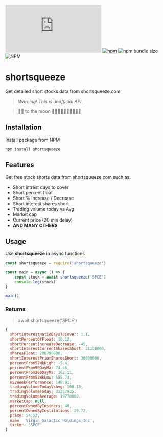 ![GitHub Workflow Status](https://img.shields.io/github/workflow/status/samgozman/shortsqueeze/Shortsqueeze%20Node.js) 
[![npm](https://img.shields.io/npm/v/shortsqueeze)](https://www.npmjs.com/package/shortsqueeze)
![npm bundle size](https://img.shields.io/bundlephobia/min/shortsqueeze)
![NPM](https://img.shields.io/npm/l/shortsqueeze)

# shortsqueeze

Get detailed short stocks data from shortsqueeze.com

> *Warning! This is unofficial API.*

> 💎🙌 to the moon 🚀🚀🚀🚀🚀🚀🚀🚀🚀🚀

## Installation
Install package from NPM

```
npm install shortsqueeze
```

## Features
Get free stock shorts data from shortsqueeze.com such as: 

* Short intrest days to cover
* Short percent float
* Short % Increase / Decrease
* Short interest shares short
* Trading volume today vs Avg
* Market cap
* Current price (20 min delay)
* **AND MANY OTHERS**

## Usage
Use **shortsqueeze** in async functions

```javascript
const shortsqueeze = require('shortsqueeze')

const main = async () => {
	const stock = await shortsqueeze('SPCE')
	console.log(stock)
}

main()
```
### Returns
> await shortsqueeze('SPCE')

```javascript
{
  shortInterestRatioDaysToCover: 1.1,
  shortPercentOfFloat: 10.12,
  shortPercentIncreaseDecrease: -45,
  shortInterestCurrentSharesShort: 21130000,
  sharesFloat: 208790000,
  shortInterestPriorSharesShort: 38600000,
  percentFrom52WkHigh: -5.4,
  percentFrom50DayMa: 74.66,
  percentFrom200DayMa: 162.11,
  percentFrom52WkLow: 555.74,
  n52WeekPerformance: 148.91,
  tradingVolumeTodayVsAvg: 108.18,
  tradingVolumeToday: 21387935,
  tradingVolumeAverage: 19770000,
  marketCap: null,
  percentOwnedByInsiders: 40,
  percentOwnedByInstitutions: 29.72,
  price: 54.53,
  name: 'Virgin Galactic Holdings Inc',
  ticker: 'SPCE'
}
```

